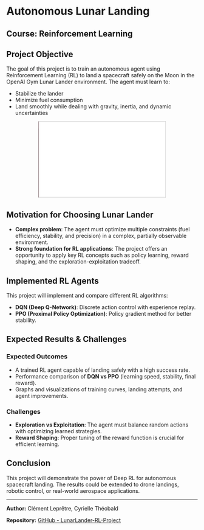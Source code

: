 # Autonomous Lunar Landing

## Course: Reinforcement Learning

## Project Objective
The goal of this project is to train an autonomous agent using Reinforcement Learning (RL) to land a spacecraft safely on the Moon in the OpenAI Gym Lunar Lander environment. The agent must learn to:
- Stabilize the lander
- Minimize fuel consumption
- Land smoothly while dealing with gravity, inertia, and dynamic uncertainties

<div align="center">
  <img src="figures/env.gif" alt="TFB Agent" height="200"/>
</div>

## Motivation for Choosing Lunar Lander
- **Complex problem**: The agent must optimize multiple constraints (fuel efficiency, stability, and precision) in a complex, partially observable environment.
- **Strong foundation for RL applications**: The project offers an opportunity to apply key RL concepts such as policy learning, reward shaping, and the exploration-exploitation tradeoff.

## Implemented RL Agents
This project will implement and compare different RL algorithms:
- **DQN (Deep Q-Network)**: Discrete action control with experience replay.
- **PPO (Proximal Policy Optimization)**: Policy gradient method for better stability.

## Expected Results & Challenges
### Expected Outcomes
- A trained RL agent capable of landing safely with a high success rate.
- Performance comparison of **DQN vs PPO** (learning speed, stability, final reward).
- Graphs and visualizations of training curves, landing attempts, and agent improvements.

### Challenges
- **Exploration vs Exploitation**: The agent must balance random actions with optimizing learned strategies.
- **Reward Shaping**: Proper tuning of the reward function is crucial for efficient learning.

## Conclusion
This project will demonstrate the power of Deep RL for autonomous spacecraft landing. The results could be extended to drone landings, robotic control, or real-world aerospace applications.

---
**Author:** Clément Leprêtre, Cyrielle Théobald

**Repository:** [GitHub - LunarLander-RL-Project](https://github.com/ClementLptr/LunarLander-RL-Project)

